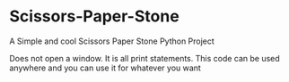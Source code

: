 # Scissors-Paper-Stone
A Simple and cool Scissors Paper Stone Python Project

Does not open a window. It is all print statements. This code can be used anywhere and you can use it for whatever you want

